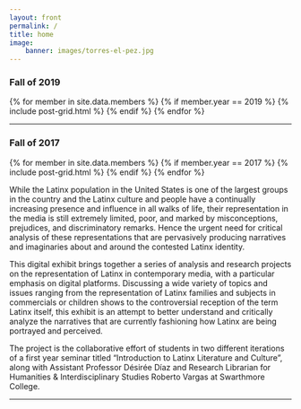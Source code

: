 ```yaml
---
layout: front
permalink: /
title: home
image:
    banner: images/torres-el-pez.jpg
---
```

### Fall of 2019

<div class="tiles">
{% for member in site.data.members %}
   {% if member.year == 2019 %}
   {% include post-grid.html %}
   {% endif %}
{% endfor %}
</div>
<hr/>

### Fall of 2017 

<div class="tiles">
{% for member in site.data.members %}
   {% if member.year == 2017 %}
   {% include post-grid.html %}
   {% endif %}
{% endfor %}
</div>


While the Latinx population in the United States is one of the largest groups in the country and the Latinx culture and people have a continually increasing presence and influence in all walks of life, their representation in the media is still extremely limited, poor, and marked by misconceptions, prejudices, and discriminatory remarks. Hence the urgent need for critical analysis of these representations that are pervasively producing narratives and imaginaries about and around the contested Latinx identity.

This digital exhibit brings together a series of analysis and research projects on the representation of Latinx in contemporary media, with a particular emphasis on digital platforms. Discussing a wide variety of topics and issues ranging from the representation of Latinx families and subjects in commercials or children shows to the controversial reception of the term Latinx itself, this exhibit is an attempt to better understand and critically analyze the narratives that are currently fashioning how Latinx are being portrayed and perceived. 

The project is the collaborative effort of students in two different iterations of a first year seminar titled “Introduction to Latinx Literature and Culture”, along with Assistant Professor Désirée Díaz and Research Librarian for Humanities & Interdisciplinary Studies Roberto Vargas at Swarthmore College.

<hr/>